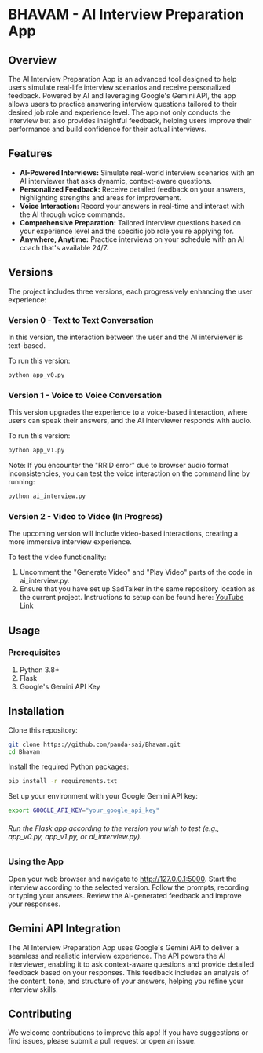 # BHAVAM - AI Interview Preparation App

## Overview

The AI Interview Preparation App is an advanced tool designed to help users simulate real-life interview scenarios and receive personalized feedback. Powered by AI and leveraging Google's Gemini API, the app allows users to practice answering interview questions tailored to their desired job role and experience level. The app not only conducts the interview but also provides insightful feedback, helping users improve their performance and build confidence for their actual interviews.

## Features

- **AI-Powered Interviews:** Simulate real-world interview scenarios with an AI interviewer that asks dynamic, context-aware questions.
- **Personalized Feedback:** Receive detailed feedback on your answers, highlighting strengths and areas for improvement.
- **Voice Interaction:** Record your answers in real-time and interact with the AI through voice commands.
- **Comprehensive Preparation:** Tailored interview questions based on your experience level and the specific job role you're applying for.
- **Anywhere, Anytime:** Practice interviews on your schedule with an AI coach that's available 24/7.

## Versions

The project includes three versions, each progressively enhancing the user experience:

### Version 0 - Text to Text Conversation
In this version, the interaction between the user and the AI interviewer is text-based. 

To run this version:
```bash
python app_v0.py
```
### Version 1 - Voice to Voice Conversation
This version upgrades the experience to a voice-based interaction, where users can speak their answers, and the AI interviewer responds with audio.

To run this version:
```bash
python app_v1.py
```

Note: If you encounter the "RRID error" due to browser audio format inconsistencies, you can test the voice interaction on the command line by running:

```bash
python ai_interview.py
```

### Version 2 - Video to Video (In Progress)
The upcoming version will include video-based interactions, creating a more immersive interview experience.

To test the video functionality:

1. Uncomment the "Generate Video" and "Play Video" parts of the code in ai_interview.py.
2. Ensure that you have set up SadTalker in the same repository location as the current project. Instructions to setup can be found here: [YouTube Link](https://youtu.be/yEkLEm-10Mw?feature=shared)

## Usage
### Prerequisites
1. Python 3.8+
2. Flask
3. Google's Gemini API Key

## Installation
Clone this repository:

```bash
git clone https://github.com/panda-sai/Bhavam.git
cd Bhavam
```
Install the required Python packages:
```bash
pip install -r requirements.txt
```
Set up your environment with your Google Gemini API key:
```bash
export GOOGLE_API_KEY="your_google_api_key"
```

###### Run the Flask app according to the version you wish to test (e.g., app_v0.py, app_v1.py, or ai_interview.py).

### Using the App
Open your web browser and navigate to http://127.0.0.1:5000.
Start the interview according to the selected version.
Follow the prompts, recording or typing your answers.
Review the AI-generated feedback and improve your responses.

## Gemini API Integration
The AI Interview Preparation App uses Google's Gemini API to deliver a seamless and realistic interview experience. The API powers the AI interviewer, enabling it to ask context-aware questions and provide detailed feedback based on your responses. This feedback includes an analysis of the content, tone, and structure of your answers, helping you refine your interview skills.

## Contributing
We welcome contributions to improve this app! If you have suggestions or find issues, please submit a pull request or open an issue.